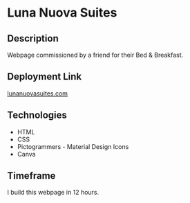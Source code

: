 # Luna Nuova Suites

## Description

Webpage commissioned by a friend for their Bed & Breakfast. 

## Deployment Link

[lunanuovasuites.com](https://lunanuovasuites.com/)

## Technologies
* HTML
* CSS 
* Pictogrammers - Material Design Icons
* Canva

## Timeframe

I build this webpage in 12 hours.
